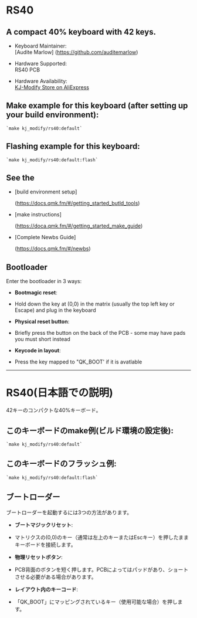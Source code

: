 # RS40

## A compact 40% keyboard with 42 keys.

- Keyboard Maintainer:  
    [Audite Marlow] (https://github.com/auditemarlow)  

- Hardware Supported:  
    RS40 PCB

- Hardware Availability:  
    [KJ-Modify Store on AliExpress](https://www.aliexpress.us/item/3256803963501165.html)

## Make example for this keyboard (after setting up your build environment):  

    `make kj_modify/rs40:default`

## Flashing example for this keyboard:  

    `make kj_modify/rs40:default:flash`

## See the 

* [build environment setup]  

    (https://docs.qmk.fm/#/getting_started_butld_tools)

* [make instructions]  

    (https://doca.qmk.fm/#/getting_started_make_guide)

* [Complete Newbs Guide]  

    (https://docs.qmk.fm/#/newbs)

## Bootloader

Enter the bootloader in 3 ways:

* **Bootmagic reset**:  
* Hold down the key at (0,0) in the matrix (usually the top left key or Escape) and plug in the keyboard

* **Physical reset button**:  
* Briefly press the button on the back of the PCB - some may have pads you must short instead

* **Keycode in layout**:
* Press the key mapped to "QK_BOOT' if it is avatlable

***  
# RS40(日本語での説明)  

42キーのコンパクトな40%キーボード。  

## このキーボードのmake例(ビルド環境の設定後):  

    `make kj_modify/rs40:default`

## このキーボードのフラッシュ例:  

    `make kj_modify/rs40:default:flash`

## ブートローダー

ブートローダーを起動するには3つの方法があります。

* **ブートマジックリセット**:
* マトリクスの(0,0)のキー（通常は左上のキーまたはEscキー）を押したままキーボードを接続します。

* **物理リセットボタン**:
* PCB背面のボタンを短く押します。PCBによってはパッドがあり、ショートさせる必要がある場合があります。

* **レイアウト内のキーコード**:
* 「QK_BOOT」にマッピングされているキー（使用可能な場合）を押します。

